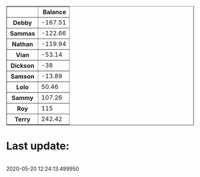 <table border="1" class="dataframe">
  <thead>
    <tr style="text-align: right;">
      <th></th>
      <th>Balance</th>
    </tr>
  </thead>
  <tbody>
    <tr>
      <th>Debby</th>
      <td>-167.51</td>
    </tr>
    <tr>
      <th>Sammas</th>
      <td>-122.66</td>
    </tr>
    <tr>
      <th>Nathan</th>
      <td>-119.94</td>
    </tr>
    <tr>
      <th>Vian</th>
      <td>-53.14</td>
    </tr>
    <tr>
      <th>Dickson</th>
      <td>-38</td>
    </tr>
    <tr>
      <th>Samson</th>
      <td>-13.89</td>
    </tr>
    <tr>
      <th>Lolo</th>
      <td>50.46</td>
    </tr>
    <tr>
      <th>Sammy</th>
      <td>107.26</td>
    </tr>
    <tr>
      <th>Roy</th>
      <td>115</td>
    </tr>
    <tr>
      <th>Terry</th>
      <td>242.42</td>
    </tr>
  </tbody>
</table><H1>Last update:</h1><br>2020-05-20 12:24:13.499950